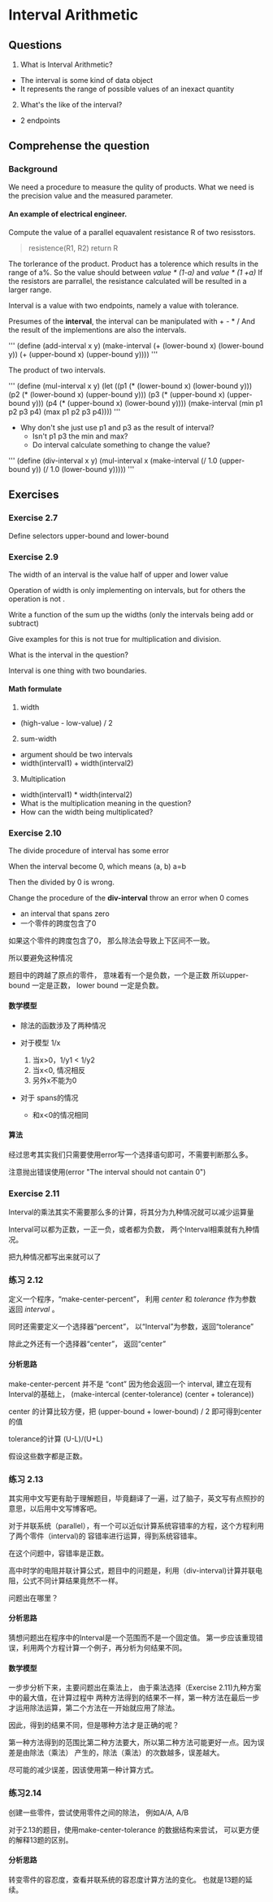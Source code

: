 # Interval Arithmetic

## Questions

1. What is Interval Arithmetic?
  - The interval is some kind of data object
  - It represents the range of possible values of an inexact quantity

2. What's the like of the interval?

  - 2 endpoints

## Comprehense the question

### Background

We need a procedure to measure the qulity of products.
What we need is the precision value and the measured parameter.

#### An example of electrical engineer.
Compute the value of a parallel equavalent resistance R of two resisstors.
>resistence(R1, R2)  return R

The torlerance of the product.
Product has a tolerence which results in the range of a%.
So the value should between _value * (1-a)_ and _value * (1 +a)_
If the resistors are parrallel, the resistance calculated will be resulted in
a larger range.

Interval is a value with two endpoints, namely a value with tolerance.

Presumes of the **interval**, the interval can be manipulated with + - * /
And the result of the implementions are also the intervals.

'''
(define (add-interval x y)
  (make-interval (+ (lower-bound x) (lower-bound y))
                 (+ (upper-bound x) (upper-bound y))))
'''

The product of two intervals.

'''
(define (mul-interval x y)
  (let ((p1 (* (lower-bound x) (lower-bound y)))
        (p2 (* (lower-bound x) (upper-bound y)))
        (p3 (* (upper-bound x) (upper-bound y)))
        (p4 (* (upper-bound x) (lower-bound y))))
  (make-interval (min p1 p2 p3 p4)
                 (max p1 p2 p3 p4))))
'''

- Why don't she just use p1 and p3 as the result of interval?
  - Isn't p1 p3 the min and max?
  - Do interval calculate something to change the value?

'''
(define (div-interval x y)
  (mul-interval
    x
    (make-interval (/ 1.0 (upper-bound y))
                   (/ 1.0 (lower-bound y)))))
'''

## Exercises
### Exercise 2.7

Define selectors upper-bound and lower-bound

### Exercise 2.9

The width of an interval is the value half of upper and lower value

Operation of width is only implementing on intervals, but for others
the operation is not .

Write a function of the sum up the widths (only the intervals being add or
subtract)

Give examples for this is not true for multiplication and division.

What is the interval in the question?

Interval is one thing with two boundaries.

#### Math formulate

1. width

  - (high-value - low-value) / 2
2. sum-width

  - argument should be two intervals
  - width(interval1) + width(interval2)
3. Multiplication

  - width(interval1) * width(interval2)
  - What is the multiplication meaning in the question?
  - How can the width being multiplicated?

### Exercise 2.10

The divide procedure of interval has some error

When the interval become 0, which means (a, b) a=b

Then the divided by 0 is wrong.

Change the procedure of the **div-interval** throw an error when 0 comes

- an interval that spans zero
- 一个零件的跨度包含了0

如果这个零件的跨度包含了0， 那么除法会导致上下区间不一致。

所以要避免这种情况

题目中的跨越了原点的零件， 意味着有一个是负数，一个是正数
所以upper-bound 一定是正数， lower bound 一定是负数。

#### 数学模型
- 除法的函数涉及了两种情况
- 对于模型 1/x
  1. 当x>0，1/y1 < 1/y2
  2. 当x<0, 情况相反
  3. 另外x不能为0

- 对于 spans的情况
  - 和x<0的情况相同
#### 算法

经过思考其实我们只需要使用error写一个选择语句即可，不需要判断那么多。

注意抛出错误使用(error "The interval should not cantain 0")

### Exercise 2.11

Interval的乘法其实不需要那么多的计算，将其分为九种情况就可以减少运算量

Interval可以都为正数，一正一负，或者都为负数， 两个Interval相乘就有九种情况。

把九种情况都写出来就可以了

### 练习 2.12

定义一个程序，“make-center-percent”， 利用 _center_ 和 _tolerance_ 作为参数
返回 _interval_ 。

同时还需要定义一个选择器“percent”， 以“Interval”为参数，返回“tolerance”

除此之外还有一个选择器“center”， 返回“center”

#### 分析思路
make-center-percent 并不是 “cont” 因为他会返回一个 interval, 建立在现有Interval的基础上，
(make-intercal (center-tolerance) (center + tolerance))

center 的计算比较方便，把 (upper-bound + lower-bound) / 2 即可得到center 的值

tolerance的计算 (U-L)/(U+L)

假设这些数字都是正数。

### 练习 2.13

其实用中文写更有助于理解题目，毕竟翻译了一遍，过了脑子，英文写有点照抄的意思，以后用中文写博客吧。

对于并联系统（parallel），有一个可以近似计算系统容错率的方程，这个方程利用了两个零件（interval)的
容错率进行运算，得到系统容错率。

在这个问题中，容错率是正数。

高中时学的电阻并联计算公式，题目中的问题是，利用（div-interval)计算并联电阻，公式不同计算结果竟然不一样。

问题出在哪里？

#### 分析思路
猜想问题出在程序中的Interval是一个范围而不是一个固定值。
第一步应该重现错误，利用两个方程计算一个例子，再分析为何结果不同。

#### 数学模型
一步步分析下来，主要问题出在乘法上， 由于乘法选择（Exercise 2.11)九种方案中的最大值，在计算过程中
两种方法得到的结果不一样，第一种方法在最后一步才运用除法运算，第二个方法在一开始就应用了除法。

因此，得到的结果不同，但是哪种方法才是正确的呢？

第一种方法得到的范围比第二种方法要大，所以第二种方法可能更好一点。因为误差是由除法（乘法）
产生的，除法（乘法）的次数越多，误差越大。

尽可能的减少误差，因该使用第一种计算方式。

### 练习2.14
创建一些零件，尝试使用零件之间的除法， 例如A/A, A/B

对于2.13的题目，使用make-center-tolerance 的数据结构来尝试，
可以更方便的解释13题的区别。

#### 分析思路
转变零件的容忍度，查看并联系统的容忍度计算方法的变化。
也就是13题的延续。
 
